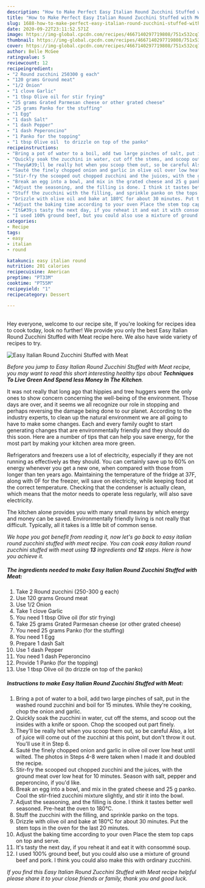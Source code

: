 ```yaml
---
description: "How to Make Perfect Easy Italian Round Zucchini Stuffed with Meat"
title: "How to Make Perfect Easy Italian Round Zucchini Stuffed with Meat"
slug: 1688-how-to-make-perfect-easy-italian-round-zucchini-stuffed-with-meat
date: 2020-09-22T23:11:52.571Z
image: https://img-global.cpcdn.com/recipes/4667140297719808/751x532cq70/easy-italian-round-zucchini-stuffed-with-meat-recipe-main-photo.jpg
thumbnail: https://img-global.cpcdn.com/recipes/4667140297719808/751x532cq70/easy-italian-round-zucchini-stuffed-with-meat-recipe-main-photo.jpg
cover: https://img-global.cpcdn.com/recipes/4667140297719808/751x532cq70/easy-italian-round-zucchini-stuffed-with-meat-recipe-main-photo.jpg
author: Belle McGee
ratingvalue: 5
reviewcount: 12
recipeingredient:
- "2 Round zucchini 250300 g each"
- "120 grams Ground meat"
- "1/2 Onion"
- "1 clove Garlic"
- "1 tbsp Olive oil for stir frying"
- "25 grams Grated Parmesan cheese or other grated cheese"
- "25 grams Panko for the stuffing"
- "1 Egg"
- "1 dash Salt"
- "1 dash Pepper"
- "1 dash Peperoncino"
- "1 Panko for the topping"
- "1 tbsp Olive oil  to drizzle on top of the panko"
recipeinstructions:
- "Bring a pot of water to a boil, add two large pinches of salt, put in the washed round zucchini and boil for 15 minutes. While they&#39;re cooking, chop the onion and garlic."
- "Quickly soak the zucchini in water, cut off the stems, and scoop out the insides with a knife or spoon. Chop the scooped out part finely."
- "They&#39;ll be really hot when you scoop them out, so be careful Also, a lot of juice will come out of the zucchini at this point, but don&#39;t throw it out. You&#39;ll use it in Step 6."
- "Sauté the finely chopped onion and garlic in olive oil over low heat until wilted. The photos in Steps 4-8 were taken when I made it and doubled the recipe."
- "Stir-fry the scooped out chopped zucchini and the juices, with the ground meat over low heat for 10 minutes. Season with salt, pepper and peperoncino, if you&#39;d like."
- "Break an egg into a bowl, and mix in the grated cheese and 25 g panko. Cool the stir-fried zucchini mixture slightly, and stir it into the bowl."
- "Adjust the seasoning, and the filling is done. I think it tastes better well seasoned. Pre-heat the oven to 180℃."
- "Stuff the zucchini with the filling, and sprinkle panko on the tops."
- "Drizzle with olive oil and bake at 180℃ for about 30 minutes. Put the stem tops in the oven for the last 20 minutes."
- "Adjust the baking time according to your oven Place the stem top caps on top and serve."
- "It&#39;s tasty the next day, if you reheat it and eat it with consommé soup."
- "I used 100% ground beef, but you could also use a mixture of ground beef and pork. I think you could also make this with ordinary zucchini."
categories:
- Recipe
tags:
- easy
- italian
- round

katakunci: easy italian round 
nutrition: 201 calories
recipecuisine: American
preptime: "PT33M"
cooktime: "PT55M"
recipeyield: "1"
recipecategory: Dessert

---
```

<br>
Hey everyone, welcome to our recipe site, If you're looking for recipes idea to cook today, look no further! We provide you only the best Easy Italian Round Zucchini Stuffed with Meat recipe here. We also have wide variety of recipes to try.
<br>


![Easy Italian Round Zucchini Stuffed with Meat](https://img-global.cpcdn.com/recipes/4667140297719808/751x532cq70/easy-italian-round-zucchini-stuffed-with-meat-recipe-main-photo.jpg)

<i>Before you jump to Easy Italian Round Zucchini Stuffed with Meat recipe, you may want to read this short interesting healthy tips about 
<strong>Techniques To Live Green And Spend less Money In The Kitchen</strong>.</i>
</br>

It was not really that long ago that hippies and tree huggers were the only ones to show concern concerning the well-being of the environment. Those days are over, and it seems we all recognize our role in stopping and perhaps reversing the damage being done to our planet. According to the industry experts, to clean up the natural environment we are all going to have to make some changes. Each and every family ought to start generating changes that are environmentally friendly and they should do this soon. Here are a number of tips that can help you save energy, for the most part by making your kitchen area more green.

Refrigerators and freezers use a lot of electricity, especially if they are not running as effectively as they should. You can certainly save up to 60% on energy whenever you get a new one, when compared with those from longer than ten years ago. Maintaining the temperature of the fridge at 37F, along with 0F for the freezer, will save on electricity, while keeping food at the correct temperature. Checking that the condenser is actually clean, which means that the motor needs to operate less regularly, will also save electricity.

The kitchen alone provides you with many small means by which energy and money can be saved. Environmentally friendly living is not really that difficult. Typically, all it takes is a little bit of common sense.


<i>We hope you got benefit from reading it, now let's go back to easy italian round zucchini stuffed with meat recipe. You can cook easy italian round zucchini stuffed with meat using <strong>13</strong> ingredients and <strong>12</strong> steps. Here is how you achieve it.
</i>

##### The ingredients needed to make Easy Italian Round Zucchini Stuffed with Meat:

1. Take 2 Round zucchini (250-300 g each)
1. Use 120 grams Ground meat
1. Use 1/2 Onion
1. Take 1 clove Garlic
1. You need 1 tbsp Olive oil (for stir frying)
1. Take 25 grams Grated Parmesan cheese (or other grated cheese)
1. You need 25 grams Panko (for the stuffing)
1. You need 1 Egg
1. Prepare 1 dash Salt
1. Use 1 dash Pepper
1. You need 1 dash Peperoncino
1. Provide 1 Panko (for the topping)
1. Use 1 tbsp Olive oil  (to drizzle on top of the panko)


##### Instructions to make Easy Italian Round Zucchini Stuffed with Meat:

1. Bring a pot of water to a boil, add two large pinches of salt, put in the washed round zucchini and boil for 15 minutes. While they&#39;re cooking, chop the onion and garlic.
1. Quickly soak the zucchini in water, cut off the stems, and scoop out the insides with a knife or spoon. Chop the scooped out part finely.
1. They&#39;ll be really hot when you scoop them out, so be careful Also, a lot of juice will come out of the zucchini at this point, but don&#39;t throw it out. You&#39;ll use it in Step 6.
1. Sauté the finely chopped onion and garlic in olive oil over low heat until wilted. The photos in Steps 4-8 were taken when I made it and doubled the recipe.
1. Stir-fry the scooped out chopped zucchini and the juices, with the ground meat over low heat for 10 minutes. Season with salt, pepper and peperoncino, if you&#39;d like.
1. Break an egg into a bowl, and mix in the grated cheese and 25 g panko. Cool the stir-fried zucchini mixture slightly, and stir it into the bowl.
1. Adjust the seasoning, and the filling is done. I think it tastes better well seasoned. Pre-heat the oven to 180℃.
1. Stuff the zucchini with the filling, and sprinkle panko on the tops.
1. Drizzle with olive oil and bake at 180℃ for about 30 minutes. Put the stem tops in the oven for the last 20 minutes.
1. Adjust the baking time according to your oven Place the stem top caps on top and serve.
1. It&#39;s tasty the next day, if you reheat it and eat it with consommé soup.
1. I used 100% ground beef, but you could also use a mixture of ground beef and pork. I think you could also make this with ordinary zucchini.


<i>If you find this Easy Italian Round Zucchini Stuffed with Meat recipe helpful please share it to your close friends or family, thank you and good luck.</i>
